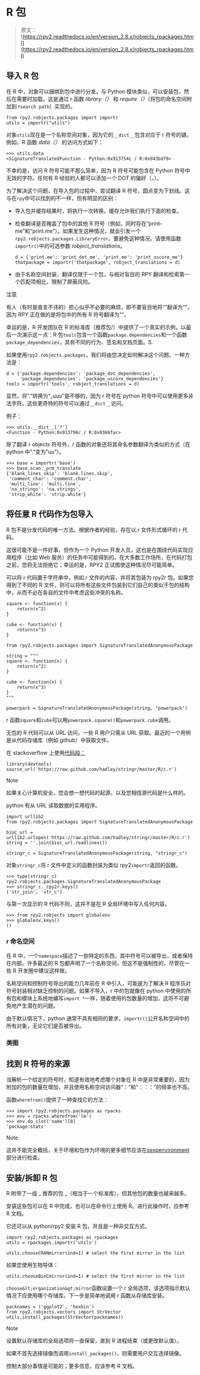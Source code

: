 # R 包

> 原文：[https://rpy2.readthedocs.io/en/version_2.8.x/robjects_rpackages.html](https://rpy2.readthedocs.io/en/version_2.8.x/robjects_rpackages.html)

## 导入 R 包

在 R 中，对象可以捆绑到包中进行分发。与 Python 模块类似，可以安装包，然后在需要时加载。这是通过 r 函数 _library（）_ 和 _require（）_（将包的命名空间附加到 r`search path`）实现的。

```
from rpy2.robjects.packages import importr
utils = importr("utils")

```

对象`utils`现在是一个名称空间对象，因为它的`__dict__`包含对应于 r 符号的键。例如，R 函数 _data（）_ 的访问方式如下：

```
>>> utils.data
<SignatureTranslatedFunction - Python:0x913754c / R:0x943bdf8>

```

不幸的是，访问 R 符号可能不那么简单，因为 R 符号可能包含在 Python 符号中无效的字符。任何有 R 经验的人都可以添加一个 DOT 的偏好（_。_）。

为了解决这个问题，在导入包的过程中，尝试翻译 R 符号，圆点变为下划线。这与在`rpy`中可以找到的不一样，但有明显的区别：

*   导入包并缓存结果时，将执行一次转换。缓存允许我们执行下面的检查。

*   检查翻译是否掩盖了包中的其他 R 符号（例如，同时存在“print-me”和“print.me”）。如果发生这种情况，就会引发一个`rpy2.robjects.packages.LibraryError`。要避免这种情况，请使用函数`importr()`中的可选参数 _robject_translations_。

    ```
    d = {'print.me': 'print_dot_me', 'print_me': 'print_uscore_me'}
    thatpackage = importr('thatpackage', robject_translations = d)

    ```

*   由于名称空间封装，翻译仅限于一个包，与相对盲目的 RPY 翻译和检索第一个匹配项相比，限制了屏蔽风险。

注意

有人（有时是直言不讳的）担心似乎不必要的麻烦，即不要盲目地将“”翻译为“”，因为 RPY 正在做的是将包中的所有 R 符号翻译为“”。

幸运的是，R 开发团队在 R 的标准库（推荐包/）中提供了一个真实的示例，以最后一次演示这一点：R 包`tools`包含一个函数`package.dependencies`和一个函数`package_dependencies`，具有不同的行为、签名和文档页面。S.

如果使用`rpy2.robjects.packages`，我们将由您决定如何解决这个问题。一种方法是：

```
d = {'package.dependencies': 'package_dot_dependencies',
     'package_dependencies': 'package_uscore_dependencies'}
tools = importr('tools', robject_translations = d)

```

显然，将“.”转换为“_uuu”是不够的，因为 r 符号在 python 符号中可以使用更多非法字符。这些更奇特的符号可以通过`__dict__`访问。

例子：

```
>>> utils.__dict__['?']
<Function - Python:0x913796c / R:0x9366fac>

```

除了翻译 r objects 符号外，r 函数的对象还将其命名参数翻译为类似的方式（在 python 中“.”变为“uu”）。

```
>>> base = importr('base')
>>> base.scan._prm_translate
{'blank_lines_skip': 'blank.lines.skip',
 'comment_char': 'comment.char',
 'multi_line': 'multi.line',
 'na_strings': 'na.strings',
 'strip_white': 'strip.white'}

```

## 将任意 R 代码作为包导入

R 包不是分发代码的唯一方法。根据作者的经验，存在以.r 文件形式循环的 r 代码。

这很可能不是一件好事，但作为一个 Python 开发人员，这也是在围绕代码实现应用程序（比如 Web 服务）的任务中可能得到的。在大多数工作场所，在代码打包之前，您将无法拒绝它；幸运的是，RPY2 正试图使这种情况尽可能简单。

可以将 r 代码置于字符串中，例如.r 文件的内容，并将其包装为 rpy2r 包。如果您得到了不同的 R 文件，则可以将所有这些文件包装到它们自己的类似于包的结构中，从而不必在各自的文件中考虑这些冲突的名称。

```
square <- function(x) {
    return(x^2)
}

cube <- function(x) {
    return(x^3)
}

```

```
from rpy2.robjects.packages import SignatureTranslatedAnonymousPackage

string = """
square <- function(x) {
    return(x^2)
}

cube <- function(x) {
    return(x^3)
}
"""

powerpack = SignatureTranslatedAnonymousPackage(string, "powerpack")

```

r 函数`square`和`cube`可以用`powerpack.square()`和`powerpack.cube`调用。

无包的 R 代码可以从 URL 访问，一些 R 用户只需从 URL 获取。最近的一个用例是从代码存储库（例如 github）中获取文件。

在 stackoverflow 上使用[代码段：](http://stackoverflow.com/questions/7715723/sourcing-r-script-over-https)

```
library(devtools)
source_url('https://raw.github.com/hadley/stringr/master/R/c.r')

```

Note

如果关心计算机安全，您会想一想代码的起源，以及您相信源代码是什么样的。

python 有从 URL 读取数据的实用程序。

```
import urllib2
from rpy2.robjects.packages import SignatureTranslatedAnonymousPackage

bioc_url = urllib2.urlopen('https://raw.github.com/hadley/stringr/master/R/c.r')
string = ''.join(bioc_url.readlines())

stringr_c = SignatureTranslatedAnonymousPackage(string, "stringr_c")

```

对象`stringr_c`将 r 文件中定义的函数封装为类似 rpy2`importr`返回的函数。

```
>>> type(stringr_c)
rpy2.robjects.packages.SignatureTranslatedAnonymousPackage
>>> stringr_c._rpy2r.keys()
['str_join', 'str_c']

```

与第一次显示的 R 代码不同，这并不是在 R 全局环境中写入任何内容。

```
>>> from rpy2.robjects import globalenv
>>> globalenv.keys()
()

```

### r 命名空间

在 R 中，一个`namespace`描述了一些特定的东西，其中符号可以被导出，或者保持在内部。许多最近的 R 包都声明了一个名称空间，但这不是强制性的，尽管在一些 R 开发圈中建议这样做。

名称空间和控制符号导出的能力几年前在 R 中引入，可能是为了解决 R 程序员对符号封装相对缺乏控制的问题。如果不导入，r 中的包就像在 python 中使用的所有包和模块上系统地编写`import *`一样，随着使用的包数量的增加，这将不可避免地产生潜在的问题。

由于默认情况下，python 通常不具有相同的要求，`importr()`公开名称空间中的所有对象，无论它们是否被导出。

### 类图

## 找到 R 符号的来源

当解析一个给定的符号时，知道有效地考虑哪个对象在 R 中是非常重要的，因为附加的包的数量在增加，并且使用名称空间访问器“：”和“：：：”的频率也不高。

函数`wherefrom()`提供了一种查找它的方法：

```
>>> import rpy2.robjects.packages as rpacks
>>> env = rpacks.wherefrom('lm')
>>> env.do_slot('name')[0]
'package:stats'

```

Note

这并不能完全概括，关于环境和包作为环境的更多细节应该在[sexpenvironment](rinterface.html#rinterface-sexpenvironment)部分进行检查。

## 安装/拆卸 R 包

R 附带了一组 _ 推荐的包 _（相当于一个标准库），但其他包的数量也越来越多。

安装这些包可以在 R 中完成，也可以在命令行上使用 R。进行此操作时，应参考 R 文档。

它还可以从 python/rpy2 安装 R 包，并且是一种非交互方式。

```
import rpy2.robjects.packages as rpackages
utils = rpackages.importr('utils')

utils.chooseCRANmirror(ind=1) # select the first mirror in the list

```

如果您使用生物导体：

```
utils.chooseBioCmirror(ind=1) # select the first mirror in the list

```

`choose&lt;organization&gt;mirror`函数设置一个 r 全局选项，该选项指示默认情况下应使用哪个存储库。下一步是简单地调用 r 函数从存储库安装。

```
packnames = ('ggplot2', 'hexbin')
from rpy2.robjects.vectors import StrVector
utils.install_packages(StrVector(packnames))

```

Note

设置默认存储库的全局选项将一直保留，直到 R 进程结束（或更改默认值）。

如果不首先选择镜像而调用`install_packages()`，则需要用户交互选择镜像。

控制大部分事情是可能的；更多信息，应该参考 R 文档。